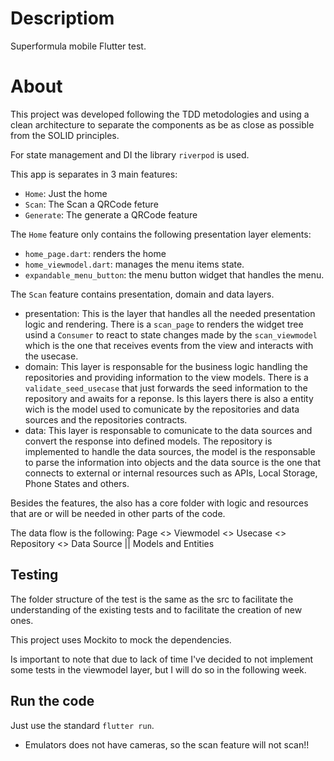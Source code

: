 # Descriptiom

Superformula mobile Flutter test.

# About

This project was developed following the TDD metodologies and using a clean architecture to separate the components as be as close as possible from the SOLID principles.

For state management and DI the library `riverpod` is used.

This app is separates in 3 main features:
- `Home`: Just the home
- `Scan`: The Scan a QRCode feture
- `Generate`: The generate a QRCode feature

The `Home` feature only contains the following presentation layer elements:
- `home_page.dart`: renders the home
- `home_viewmodel.dart`: manages the menu items state.
- `expandable_menu_button`: the menu button widget that handles the menu.

The `Scan` feature contains presentation, domain and data layers.
- presentation: This is the layer that handles all the needed presentation logic and rendering. There is a `scan_page` to renders the widget tree usind a `Consumer` to react to state changes made by the `scan_viewmodel` which is the one that receives events from the view and interacts with the usecase.
- domain: This layer is responsable for the business logic handling the repositories and providing information to the view models. There is a `validate_seed_usecase` that just forwards the seed information to the repository and awaits for a reponse. Is this layers there is also a entity wich is the model used to comunicate by the repositories and data sources and the repositories contracts.
- data: This layer is responsable to comunicate to the data sources and convert the response into defined models. The repository is implemented to handle the data sources, the model is the responsable to parse the information into objects and the data source is the one that connects to external or internal resources such as APIs, Local Storage, Phone States and others.

Besides the features, the also has a core folder with logic and resources that are or will be needed in other parts of the code.

The data flow is the following:
Page <> Viewmodel <> Usecase <> Repository <> Data Source || Models and Entities

## Testing
The folder structure of the test is the same as the src to facilitate the understanding of the existing tests and to facilitate the creation of new ones.

This project uses Mockito to mock the dependencies.

Is important to note that due to lack of time I've decided to not implement some tests in the viewmodel layer, but I will do so in the following week.

## Run the code
Just use the standard `flutter run`.

* Emulators does not have cameras, so the scan feature will not scan!!
